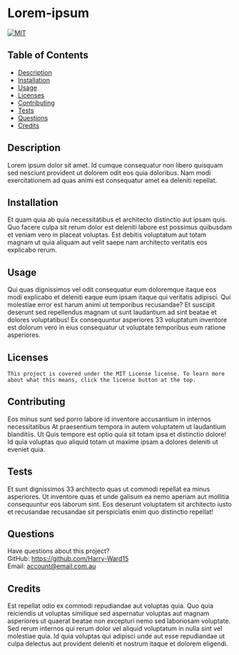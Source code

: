 # Lorem-ipsum
  [![MIT](https://img.shields.io/badge/License-MIT-yellow?style=for-the-badge)](https://opensource.org/licenses/MIT)
  ## Table of Contents
  * [Description](#description)
  * [Installation](#installation)
  * [Usage](#usage)
  * [Licenses](#licenses)
  * [Contributing](#contributing)
  * [Tests](#tests)
  * [Questions](#questions)
  * [Credits](#credits)
  ## Description
  Lorem ipsum dolor sit amet. Id cumque consequatur non libero quisquam sed nesciunt provident ut dolorem odit eos quia doloribus. Nam modi exercitationem ad quas animi est consequatur amet ea deleniti repellat.
  ## Installation
  Et quam quia ab quia necessitatibus et architecto distinctio aut ipsam quis. Quo facere culpa sit rerum dolor est deleniti labore est possimus quibusdam et veniam vero in placeat voluptas. Est debitis voluptatum aut totam magnam ut quia aliquam aut velit saepe nam architecto veritatis eos explicabo rerum.
  ## Usage
  Qui quas dignissimos vel odit consequatur eum doloremque itaque eos modi explicabo et deleniti eaque eum ipsam itaque qui veritatis adipisci. Qui molestiae error est harum animi ut temporibus recusandae? Et suscipit deserunt sed repellendus magnam ut sunt laudantium ad sint beatae et dolores voluptatibus! Ex consequuntur asperiores 33 voluptatum inventore est dolorum vero in eius consequatur ut voluptate temporibus eum ratione asperiores.
  ## Licenses
    This project is covered under the MIT License license. To learn more about what this means, click the license button at the top.
  ## Contributing
  Eos minus sunt sed porro labore id inventore accusantium in internos necessitatibus At praesentium tempora in autem voluptatem ut laudantium blanditiis. Ut Quis tempore est optio quia sit totam ipsa et distinctio dolore! Id quia voluptas quo aliquid totam ut maxime ipsam a dolores deleniti ut eveniet quia.
  ## Tests
  Et sunt dignissimos 33 architecto quas ut commodi repellat ea minus asperiores. Ut inventore quas et unde galisum ea nemo aperiam aut mollitia consequuntur eos laborum sint. Eos deserunt voluptatem sit architecto iusto et recusandae recusandae sit perspiciatis enim quo distinctio repellat!
  ## Questions
  Have questions about this project?  
  GitHub: https://github.com/Harry-Ward15  
  Email: account@email.com.au
  ## Credits
  Est repellat odio ex commodi repudiandae aut voluptas quia. Quo quia reiciendis ut voluptas similique sed aspernatur voluptas aut magnam asperiores ut quaerat beatae non excepturi nemo sed laboriosam voluptate. Sed rerum internos qui rerum dolor vel aliquid voluptatum in nulla sint vel molestiae quia. Id quia voluptas qui adipisci unde aut esse repudiandae ut culpa delectus aut provident deleniti et nostrum itaque et dolorem eligendi.
